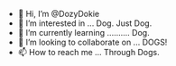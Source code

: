 - 👋 Hi, I’m @DozyDokie
- 👀 I’m interested in ... Dog. Just Dog.
- 🌱 I’m currently learning .......... Dog.
- 💞️ I’m looking to collaborate on ... DOGS!
- 📫 How to reach me ... Through Dogs.

<!---
DozyDokie/DozyDokie is a ✨ special ✨ repository because its `README.md` (this file) appears on your GitHub profile.
You can click the Preview link to take a look at your changes.
--->
